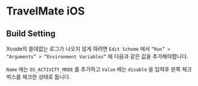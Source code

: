 # TravelMate iOS

## Build Setting
Xcode의 쓸데없는 로그가 나오지 않게 하려면 `Edit Scheme` 에서 `”Run” > “Arguments” > “Environment Variables”` 에 다음과 같은 값을 추가해야합니다.

`Name` 에는 `OS_ACTIVITY_MODE` 를 추가하고 `Value` 에는 `disable` 을 입력후 왼쪽 체크박스를 체크한 상태로 둡니다.
